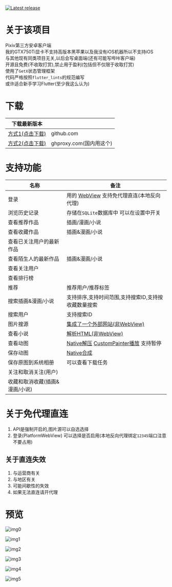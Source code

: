 [![Latest release](https://img.shields.io/github/release/xiao-cao-x/pixiv-func-android?label=latest%20release)](https://github.com/xiao-cao-x/pixiv_func_android/releases/latest)

# 关于该项目
Pixiv第三方安卓客户端  
我的GTX750Ti显卡不支持高版本黑苹果以及我没有iOS机器所以不支持iOS  
与其他现有同类项目无关,以后会写桌面端(还有可能写哔咔客户端)  
开源且免费(不收取打赏),禁止用于盈利(包括但不仅限于收取打赏)  
使用了`GetX`状态管理框架  
代码严格按照`flutter_lints`的规范编写  
或许适合新手学习Flutter(至少我这么认为)  

# 下载
| 下载最新版本 |  |
| --- | --- |
| [方式1(点击下载)](https://github.com/xiao-cao-x/pixiv_func_android/releases/latest/download/app-release.apk) | github.com |
| [方式2(点击下载)](https://ghproxy.com/https://github.com/xiao-cao-x/pixiv_func_android/releases/latest/download/app-release.apk) | ghproxy.com(国内用这个) |

# 支持功能
| 名称 | 备注 |
| --- | --- |
| 登录 | 用的 [WebView](https://github.com/xiao-cao-x/pixiv_func_android/blob/main/android/app/src/main/kotlin/top/xiaocao/pixiv/platform/webview/PlatformWebView.kt) 支持免代理直连(本地反向代理) |
| 浏览历史记录 | 存储在`SQLite`数据库中 可以在设置中开关 |
| 查看推荐作品 | 插画/漫画/小说 |
| 查看收藏作品 | 插画&漫画/小说  |
| 查看已关注用户的最新作品  |  |
| 查看陌生人的最新作品 | 插画&漫画/小说 |
| 查看关注用户 |  |
| 查看排行榜 |  |
| 推荐 | 推荐用户/推荐标签 |
| 搜索插画&漫画/小说  | 支持排序,支持时间范围,支持搜索ID,支持按收藏数量搜索 |
| 搜索用户 | 支持搜索ID |
| 图片搜源 | [集成了一个外部网站(非WebView)](https://github.com/xiao-cao-x/pixiv_func_android/blob/main/lib/pages/search/result/image/controller.dart#L104) |
| 查看小说 | [解析HTML(非WebView)](https://github.com/xiao-cao-x/pixiv_func_android/blob/main/lib/pages/novel/controller.dart#L40) |
| 查看动图 | [Native解压](https://github.com/xiao-cao-x/pixiv_func_android/blob/main/android/app/src/main/kotlin/top/xiaocao/pixiv/platform/api/PlatformApi.kt#L60)   [CustomPainter播放](https://github.com/xiao-cao-x/pixiv_func_android/blob/main/lib/components/frame_gif/frame_gif.dart) 支持暂停 |
| 保存动图 | [Native合成](https://github.com/xiao-cao-x/pixiv_func_android/blob/main/android/app/src/main/kotlin/top/xiaocao/pixiv/platform/api/PlatformApi.kt#L26) |
| 保存原图到系统相册 | 可以查看下载任务 |
| 关注和取消关注(用户) |  |
| 收藏和取消收藏(插画&漫画/小说) |  |


# 关于免代理直连
1. API是强制开启的,图片源可以自选选择
2. 登录(PlatformWebView) 可以选择是否启用(本地反向代理绑定`12345`端口注意不要占用)

## 关于直连失效
1. 与运营商有关
2. 与地区有关
3. 可能间歇性的失效
4. 如果无法直连请开代理

# 预览

![img0](./preview/img0.gif)

![img1](./preview/img1.jpg)

![img2](./preview/img2.jpg)

![img3](./preview/img3.jpg)

![img4](./preview/img4.jpg)

![img5](./preview/img5.jpg)
